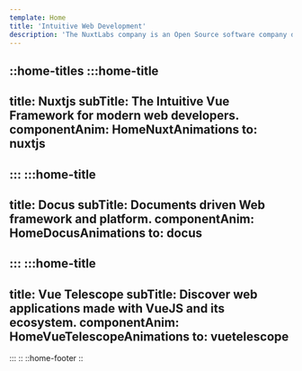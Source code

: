 ```yaml
---
template: Home
title: 'Intuitive Web Development'
description: 'The NuxtLabs company is an Open Source software company dedicated to build software focused on developer experience such as NuxtJS, Docus and Vue Telescope.'
---
```


::home-titles
  :::home-title
  ---
  title: Nuxtjs
  subTitle: The Intuitive Vue Framework for modern web developers.
  componentAnim: HomeNuxtAnimations
  to: nuxtjs
  ---
  :::
  :::home-title
  ---
  title: Docus
  subTitle: Documents driven Web framework and platform.
  componentAnim: HomeDocusAnimations
  to: docus
  ---
  :::
  :::home-title
  ---
  title: Vue Telescope
  subTitle: Discover web applications made with VueJS and its ecosystem.
  componentAnim: HomeVueTelescopeAnimations
  to: vuetelescope
  ---
  :::
::
::home-footer
::
